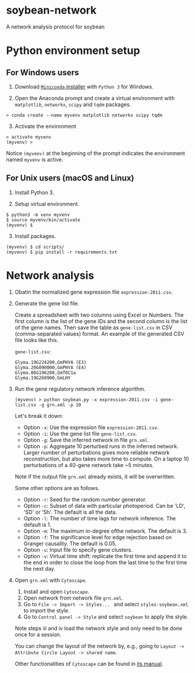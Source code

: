 # soybean-network
A network analysis protocol for soybean

# Python environment setup
## For Windows users
1. Download [`Miniconda` installer](https://conda.io/miniconda.html) with `Python 3` for Windows.

2. Open the Anaconda prompt and create a virtual environment with `matplotlib`, `networkx`, `scipy` and `tqdm` packages.
```
> conda create --name myvenv matplotlib networkx scipy tqdm
```

3. Activate the environment
```
> activate myvenv
(myvenv) >
```
Notice `(myvenv)` at the beginning of the prompt indicates the environment named `myvenv` is active.
## For Unix users (macOS and Linux)
1. Install Python 3.

2. Setup virtual environment.
```
$ python3 -m venv myvenv
$ source myvenv/bin/activate
(myvenv) $
```

3. Install packages.
```
(myvenv) $ cd scripts/
(myvenv) $ pip install -r requirements.txt
```

# Network analysis
1. Obatin the normalized gene expression file `expression-2011.csv`.
1. Generate the gene list file.

    Create a spreadsheet with two columns using Excel or Numbers. The first column is the list of the gene IDs and the second column is the list of the gene names. Then save the table as `gene-list.csv` in CSV (comma-separated values) format. An example of the generated CSV file looks like this.
    
    `gene-list.csv`:
    
    ```
    Glyma.19G224200,GmPHYA (E3)
    Glyma.20G090000,GmPHYA (E4)
    Glyma.06G196200,GmTOC1a
    Glyma.19G260900,GmLHY
    ```
1. Run the gene regulatory network inference algorithm.
    ```
    (myvenv) > python soybean.py -x expression-2011.csv -i gene-list.csv -g grn.xml -p 10
    ```
    Let's break it down:
    * Option `-x`: Use the expression file `expression-2011.csv`.
    * Option `-i`: Use the gene list file `gene-list.csv`.
    * Option `-g`: Save the inferred network in file `grn.xml`.
    * Option `-p`: Aggregate 10 perturbed runs in the inferred network. Larger number of perturbations gives more reliable network reconstruction, but also takes more time to compute. On a laptop 10 perturbations of a 40-gene network take ~5 minutes.
    
    Note if the output file `grn.xml` already exists, it will be overwritten.
    
    Some other options are as follows.
    * Option `-r`: Seed for the random number generator.
    * Option `-c`: Subset of data with particular photoperiod. Can be 'LD', 'SD' or 'Sh'. The default is all the data.
    * Option `-l`: The number of time lags for network inference. The default is 1.
    * Option `-m`: The maximum in-degree ofthe network. The default is 3.
    * Option `-f`: The significance level for edge rejection based on Granger causality. The default is 0.05.
    * Option `-u`: Input file to specify gene clusters.
    * Option `-v`: Virtual time shift: replicate the first time and append it to the end in order to close the loop from the last time to the first time the next day.

1. Open `grn.xml` with `Cytoscape`.
    1. Install and open `Cytoscape`.
    1. Open network from network file `grn.xml`.
    1. Go to `File -> Import -> Styles... ` and select `styles-soybean.xml` to import the style.
    1. Go to `Control panel -> Style` and select `soybean` to apply the style.
    
    Note steps iii and iv load the network style and only need to be done once for a session.

    You can change the layout of the network by, e.g., going to `Layout -> Attribute Circle Layout -> shared name`.
    
    Other functionalities of `Cytoscape` can be found in [its manual](http://manual.cytoscape.org/en/stable/).
